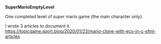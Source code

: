 ****SuperMarioEmptyLevel****


One completed level of super mario game (the main character only).

I wrote 3 articles to document it.
https://topicgame.sport.blog/2020/01/23/mario-clone-with-ecs-in-c-sfml-articles
